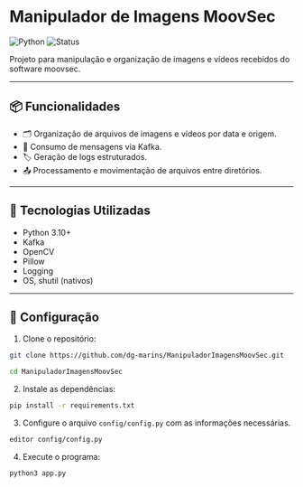 # Manipulador de Imagens MoovSec

![Python](https://img.shields.io/badge/Python-3.10+-blue.svg)
![Status](https://img.shields.io/badge/status-em%20desenvolvimento-orange)

Projeto para manipulação e organização de imagens e vídeos recebidos do software moovsec.

---

## 📦 Funcionalidades

- 🗂️ Organização de arquivos de imagens e vídeos por data e origem.
- 🔄 Consumo de mensagens via Kafka.
- 🏷️ Geração de logs estruturados.
- 📤 Processamento e movimentação de arquivos entre diretórios.

---

## 🚀 Tecnologias Utilizadas

- Python 3.10+
- Kafka
- OpenCV
- Pillow
- Logging
- OS, shutil (nativos)

---



## 🔧 Configuração

1. Clone o repositório:

```bash
git clone https://github.com/dg-marins/ManipuladorImagensMoovSec.git

cd ManipuladorImagensMoovSec
```

2. Instale as dependências:
```bash
pip install -r requirements.txt
```
3. Configure o arquivo `config/config.py` com as informações necessárias.
```bash
editor config/config.py
```

4. Execute o programa:
```bash
python3 app.py
```